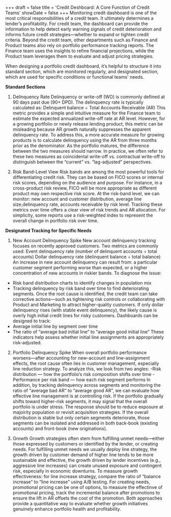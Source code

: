 +++
draft = false
title = 'Credit Deshboard: A Core Function of Credit Teams'
showDate = false
+++
Monitoring credit dashboard is one of the most critical responsibilities of a credit team. It ultimately determines a lender’s profitability. For credit team, the dashboard can provide the information to help detect early warning signals of credit deterioration and informs future credit strategies—whether to expand or tighten credit criteria. Beyond the credit team, other departments such as Finance and Product teams also rely on portfolio performance tracking reports. The Finance team uses the insights to refine financial projections, while the Product team leverages them to evaluate and adjust pricing strategies.

When designing a portfolio credit dashboard, it’s helpful to structure it into standard section, which are monitored regularly, and designated section, which are used for specific conditions or functional teams' needs.

**Standard Sections**

1. Delinquency Rate
Delinquency or write-off (WO) is commonly defined at 90 days past due (90+ DPD). The delinquency rate is typically calculated as:
Delinquent balance ÷ Total Accounts Receivable (AR)
This metric provides a simple and intuitive measure for the Finance team to estimate the expected annualized write-off rate at AR level. However, for a growing portfolio or newly release lending product, this metric can be misleading because AR growth naturally suppresses the apparent delinquency rate. To address this, a more accurate measure for growing products is to calculate delinquency using the AR from three months prior as the denominator. As the portfolio matures, the difference between the two measures should narrow. In practice, we often refer to these two measures as coincidental write-off vs. contractual write-off to distinguish between the “current” vs. “lag-adjusted” perspectives.

2. Risk Band-Level View
Risk bands are among the most powerful tools for differentiating credit risk. They can be based on FICO scores or internal risk scores, depending on the audience and purpose. For instance, in a cross-product risk review, FICO will be more appropriate as different product may own respective risk score. At the risk-band level, we can monitor: new account and customer distribution, average line size,delinquency rate, accounts receivable by risk level. Tracking these metrics over time offers a clear view of risk trends and AR allocation. For simplicity, some reports use a risk-weighted index to represent the overall change in portfolio risk over time.

**Designated Tracking for Specific Needs**

1. New Account Delinquency Spike
New account delinquency tracking focuses on recently approved customers. Two metrics are commonly used: 
Event delinquency rate (number of delinquent accounts ÷ total accounts)
Dollar delinquency rate (delinquent balance ÷ total balance)
An increase in new account delinquency can result from: a particular customer segment performing worse than expected, or a higher concentration of new accounts in riskier bands. To diagnose the issue: 
- Risk band distribution charts to identify changes in population mix
- Tracking delinquency by risk band over time to find deteriorating segments. Once the root cause is identified, the credit team can take corrective actions—such as tightening risk controls or collaborating with Product and Marketing to attract higher-quality customers.
If only dollar delinquency rises (with stable event delinquency), the likely cause is overly high initial credit lines for risky customers. Dashboards can be designed to track: 
- Average initial line by segment over time
- The ratio of “average bad initial line” to “average good initial line”
These indicators help assess whether initial line assignments are appropriately risk-adjusted.

2. Portfolio Delinquency Spike
When overall portfolio performance worsens—after accounting for new-account and line-assignment effects, the root cause often lies in customer management, especially line reduction strategy. To analyze this, we look from two angles:
-Risk distribution — how the portfolio’s risk composition shifts over time
-Performance per risk band — how each risk segment performs
In addition, by tracking delinquency across segments and monitoring the ratio of “average bad AR” to “average good AR”, we can evaluate how effective line management is at controlling risk. If the portfolio gradually shifts toward higher-risk segments, it may signal that the overall portfolio is under stress. The response should be to reduce exposure at majoirity population or revisit acquisition strategies. If the overall distribution is stable but only certain segments deteriorate, those segments can be isolated and addressed in both back-book (existing accounts) and front-book (new originations).

3. Growth
Growth strategies often stem from fulfilling unmet needs—either those expressed by customers or identified by the lender, or creating needs. For fulfilling unmet needs we usually deploy line strategy, the growth driven by customer demand of higher line tends to be more sustainable and effective, the growth driven by lender incentives (e.g., aggressive line increases) can create unused exposure and contingent risk, especially in economic downturns. To measure growth effectiveness: for line increase strategy, compare the ratio of “balance increase” to “line increase” using A/B testing. For creating needs, promotional pricing can be one of options, to measure the effectinve of promotional pricing, track the incremental balance after promotions to ensure the lift in AR offsets the cost of the promotion. Both approaches provide a quantitative way to evaluate whether growth initiatives genuinely enhance portfolio health and profitability.
